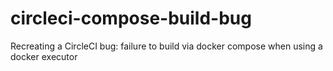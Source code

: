 # circleci-compose-build-bug
Recreating a CircleCI bug: failure to build via docker compose when using a docker executor
